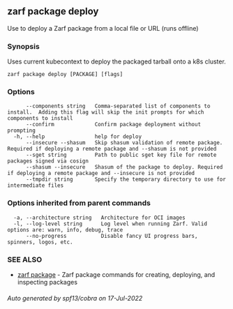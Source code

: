 ## zarf package deploy

Use to deploy a Zarf package from a local file or URL (runs offline)

### Synopsis

Uses current kubecontext to deploy the packaged tarball onto a k8s cluster.

```
zarf package deploy [PACKAGE] [flags]
```

### Options

```
      --components string   Comma-separated list of components to install.  Adding this flag will skip the init prompts for which components to install
      --confirm             Confirm package deployment without prompting
  -h, --help                help for deploy
      --insecure --shasum   Skip shasum validation of remote package. Required if deploying a remote package and --shasum is not provided
      --sget string         Path to public sget key file for remote packages signed via cosign
      --shasum --insecure   Shasum of the package to deploy. Required if deploying a remote package and --insecure is not provided
      --tmpdir string       Specify the temporary directory to use for intermediate files
```

### Options inherited from parent commands

```
  -a, --architecture string   Architecture for OCI images
  -l, --log-level string      Log level when running Zarf. Valid options are: warn, info, debug, trace
      --no-progress           Disable fancy UI progress bars, spinners, logos, etc.
```

### SEE ALSO

* [zarf package](zarf_package.md)	 - Zarf package commands for creating, deploying, and inspecting packages

###### Auto generated by spf13/cobra on 17-Jul-2022

